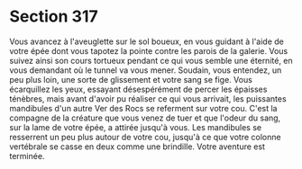 # Section 317

Vous avancez à l'aveuglette sur le sol boueux, en vous guidant à l'aide de votre épée dont
vous tapotez la pointe contre les parois de la galerie. Vous suivez ainsi son cours tortueux
pendant ce qui vous semble une éternité, en vous demandant où le tunnel va vous mener.
Soudain, vous  entendez, un peu plus loin, une sorte de glissement et votre sang se fige.
Vous écarquillez les yeux, essayant désespérément de percer les épaisses ténèbres, mais
avant d'avoir pu réaliser ce qui vous arrivait, les puissantes mandibules d'un autre Ver des
Rocs se referment sur votre cou. C'est la compagne de la créature que vous venez de tuer
et que l'odeur du sang, sur la lame de votre épée, a attirée jusqu'à vous. Les mandibules se
resserrent un peu plus autour de votre cou, jusqu'à ce que votre colonne vertébrale se
casse en deux comme une brindille. Votre aventure est terminée.